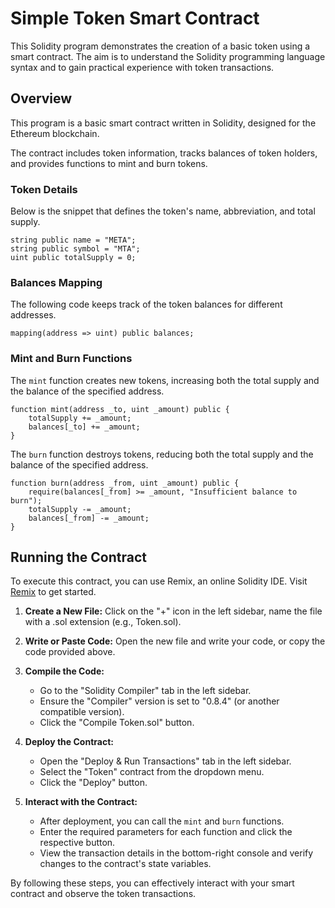 # Simple Token Smart Contract

This Solidity program demonstrates the creation of a basic token using a smart contract. The aim is to understand the Solidity programming language syntax and to gain practical experience with token transactions.

## Overview

This program is a basic smart contract written in Solidity, designed for the Ethereum blockchain.

The contract includes token information, tracks balances of token holders, and provides functions to mint and burn tokens.

### Token Details

Below is the snippet that defines the token's name, abbreviation, and total supply.

```solidity
string public name = "META";
string public symbol = "MTA";
uint public totalSupply = 0;
```

### Balances Mapping

The following code keeps track of the token balances for different addresses.

```solidity
mapping(address => uint) public balances;
```

### Mint and Burn Functions

The `mint` function creates new tokens, increasing both the total supply and the balance of the specified address.

```solidity
function mint(address _to, uint _amount) public {
    totalSupply += _amount;
    balances[_to] += _amount;
}
```

The `burn` function destroys tokens, reducing both the total supply and the balance of the specified address.

```solidity
function burn(address _from, uint _amount) public {
    require(balances[_from] >= _amount, "Insufficient balance to burn");
    totalSupply -= _amount;
    balances[_from] -= _amount;
}
```

## Running the Contract

To execute this contract, you can use Remix, an online Solidity IDE. Visit [Remix](https://remix.ethereum.org/) to get started.

1. **Create a New File:** Click on the "+" icon in the left sidebar, name the file with a .sol extension (e.g., Token.sol).

2. **Write or Paste Code:** Open the new file and write your code, or copy the code provided above.

3. **Compile the Code:**
   - Go to the "Solidity Compiler" tab in the left sidebar.
   - Ensure the "Compiler" version is set to "0.8.4" (or another compatible version).
   - Click the "Compile Token.sol" button.

4. **Deploy the Contract:**
   - Open the "Deploy & Run Transactions" tab in the left sidebar.
   - Select the "Token" contract from the dropdown menu.
   - Click the "Deploy" button.

5. **Interact with the Contract:**
   - After deployment, you can call the `mint` and `burn` functions.
   - Enter the required parameters for each function and click the respective button.
   - View the transaction details in the bottom-right console and verify changes to the contract's state variables.

By following these steps, you can effectively interact with your smart contract and observe the token transactions.
